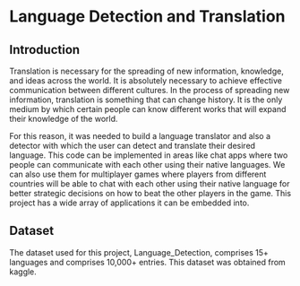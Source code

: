 # Language Detection and Translation 
## Introduction
Translation is necessary for the spreading of new information, knowledge, and ideas across the world. It is absolutely necessary to achieve effective communication between different cultures. In the process of spreading new information, translation is something that can change history. It is the only medium by which certain people can know different works that will expand their knowledge of the world. 

For this reason, it was needed to build a language translator and also a detector with which the user can detect and translate their desired language. This code can be implemented in areas like chat apps where two people can communicate with each other using their native languages. We can also use them for multiplayer games where players from different countries will be able to chat with each other using their native language for better strategic decisions on how to beat the other players in the game. This project has a wide array of applications it can be embedded into.


## Dataset
The dataset used for this project, Language_Detection, comprises 15+ languages and
comprises 10,000+ entries. This dataset was obtained from kaggle.
